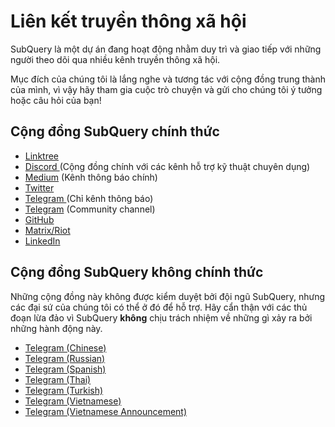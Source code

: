 # Liên kết truyền thông xã hội

SubQuery là một dự án đang hoạt động nhằm duy trì và giao tiếp với những người theo dõi qua nhiều kênh truyền thông xã hội.

Mục đích của chúng tôi là lắng nghe và tương tác với cộng đồng trung thành của mình, vì vậy hãy tham gia cuộc trò chuyện và gửi cho chúng tôi ý tưởng hoặc câu hỏi của bạn!

## Cộng đồng SubQuery chính thức

- [Linktree](https://linktr.ee/subquerynetwork)
- [ Discord ](https://discord.com/invite/subquery) (Cộng đồng chính với các kênh hỗ trợ kỹ thuật chuyên dụng)
- [Medium](https://subquery.medium.com) (Kênh thông báo chính)
- [Twitter](https://twitter.com/subquerynetwork)
- [ Telegram ](https://t.me/subquerynetwork) (Chỉ kênh thông báo)
- [Telegram](https://t.me/subquerynetworkcommunity) (Community channel)
- [GitHub](https://github.com/subquery/)
- [Matrix/Riot](https://matrix.to/#/#subquery:matrix.org)
- [LinkedIn](https://www.linkedin.com/company/subquery)

## Cộng đồng SubQuery không chính thức

Những cộng đồng này không được kiểm duyệt bởi đội ngũ SubQuery, nhưng các đại sứ của chúng tôi có thể ở đó để hỗ trợ. Hãy cẩn thận với các thủ đoạn lừa đảo vì SubQuery **không** chịu trách nhiệm về những gì xảy ra bởi những hành động này.

- [Telegram (Chinese)](https://t.me/subquerychina)
- [Telegram (Russian)](https://t.me/SubQuery_russia)
- [Telegram (Spanish)](https://t.me/SubQueryES)
- [Telegram (Thai)](https://t.me/subquerynetworkthai)
- [Telegram (Turkish)](https://t.me/subquery_TR)
- [Telegram (Vietnamese)](https://t.me/subqueryvietnam)
- [Telegram (Vietnamese Announcement)](https://t.me/subqueryannvn)
